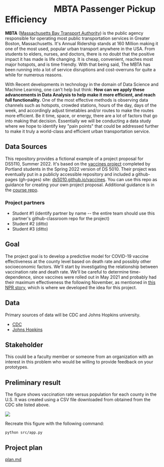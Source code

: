 # &nbsp; &nbsp;&nbsp;&nbsp;&nbsp;&nbsp; &nbsp;&nbsp;&nbsp;&nbsp;&nbsp;&nbsp;&nbsp;&nbsp;&nbsp;&nbsp;&nbsp;&nbsp;&nbsp;&nbsp;&nbsp;&nbsp;MBTA Passenger Pickup Efficiency

**MBTA** ([Massachusetts Bay Transport Authority](https://en.wikipedia.org/wiki/Massachusetts_Bay_Transportation_Authority)) is the public agency responsible for operating most public transportation services in Greater Boston, Massachusetts. It's Annual Ridership stands at 160 Million making it one of the most used, popular urban transport anywhere in the USA. From students to elders, nurses, and doctors, there is no doubt that the positive impact it has made is life changing. It is cheap, convenient, reaches most major hotspots, and is time friendly. With that being said, The MBTA has been running into a lot of service disruptions and cost-overruns for quite a while for numerous reasons.<br>

With Recent developments in technology in the domain of Data Science and Machine Learning, one can’t help but think: **How can we apply these advancements in Data Analysis to help make it more efficient, and reach full functionality.** One of the most effective methods is observing data channels such as hotspots, crowded stations, hours of the day, days of the week, and accordingly adjust timetables and/or routes to make the routes more efficient. Be it time, space, or energy, there are a lot of factors that go into making that decision. Essentially we will be conducting a data study where we hope to identify key "pain points" that could be addressed further to make it truly a world-class and efficient urban transportation service.

## Data Sources

This repository provides a fictional example of a project proposal for DS5110, Summer 2022.
It's based on the [vaccines project](http://ds5010/vaccines) completed by Portland students in 
the Spring 2022 version of DS 5010.
Their project was eventually put in a publicly accessible repository and included a 
github-pages (gh-pages) site: [ds5010.github.io/vaccines](ds5010.github.io/vaccines).
You can use this repo as guidance for creating your own project proposal.
Additional guidance is in the [course repo](https://github.com/ds5110/summer-2022/blob/main/projects/projects.md).

### Project partners

* Student #1 (identify partner by name -- the entire team should use this partner's github-classroom repo for the project)
* Student #2 (ditto)
* Student #3 (ditto)

## Goal

The project goal is to develop a predictive model for COVID-19 vaccine effectiveness 
at the county level based on death rate and possibly other socioeconomic factors.
We'll start by investigating the relationship between 
vaccination rate and death rate. 
We'll be careful to determine time-dependence, since vaccines were rolled out in May 2021 and 
probably had their maximum effectiveness the following November, as mentioned
in [this NPR story](https://www.npr.org/sections/health-shots/2021/12/05/1059828993/data-vaccine-misinformation-trump-counties-covid-death-rate), which is where we developed the idea for this project.

## Data

Primary sources of data will be CDC and Johns Hopkins university.

* [CDC](https://data.cdc.gov/Vaccinations/COVID-19-Vaccinations-in-the-United-States-County)
* [Johns Hopkins](https://github.com/CSSEGISandData/COVID-19)

## Stakeholder

This could be a faculty member or someone from an organization with an interest in this problem who
would be willing to provide feedback on your prototypes.

## Preliminary result

The figure shows vaccination rate versus population for each county in the U.S. 
It was created using a CSV file downloaded from obtained from the CDC site listed above.

![](figs/fig1.png)

Recreate this figure with the following command:

```
python src/app.py
```

## Project plan

[plan.md](plan.md)

